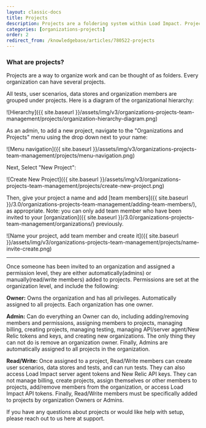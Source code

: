 ```yaml
---
layout: classic-docs
title: Projects
description: Projects are a foldering system within Load Impact. Projects allow you to organize your tests/scenarios and assign team members to have access to them.
categories: [organizations-projects]
order: 2
redirect_from: /knowledgebase/articles/780522-projects
---
```


### What are projects?

Projects are a way to organize work and can be thought of as folders. Every organization can have several projects.

All tests, user scenarios, data stores and organization members are grouped under projects. Here is a diagram of the organizational hierarchy:


![Hierarchy]({{ site.baseurl }}/assets/img/v3/organizations-projects-team-management/projects/organization-hierarchy-diagram.png)

As an admin, to add a new project, navigate to the "Organizations and Projects" menu using the drop down next to your name:

![Menu navigation]({{ site.baseurl }}/assets/img/v3/organizations-projects-team-management/projects/menu-navigation.png)


Next, Select "New Project":

![Create New Project]({{ site.baseurl }}/assets/img/v3/organizations-projects-team-management/projects/create-new-project.png)

Then, give your project a name and add [team members]({{ site.baseurl }}/3.0/organizations-projects-team-management/adding-team-members/), as appropriate. Note: you can only add team member who have been invited to your [organization]({{ site.baseurl }}/3.0/organizations-projects-team-management/organizations/) previously.

![Name your project, add team member and create it]({{ site.baseurl }}/assets/img/v3/organizations-projects-team-management/projects/name-invite-create.png)

***

Once someone has been invited to an organization and assigned a permission level, they are either automatically(admins) or manually(read/write members) added to projects. Permissions are set at the organization level, and include the following:

**Owner:** Owns the organization and has all privileges. Automatically assigned to all projects. Each organization has one owner.

**Admin:** Can do everything an Owner can do, including adding/removing members and permissions, assigning members to projects, managing billing, creating projects, managing testing, managing API/server agent/New Relic tokens and keys, and creating new organizations. The only thing they can not do is remove an organization owner. Finally, Admins are automatically assigned to all projects in the organization.

**Read/Write:** Once assigned to a project, Read/Write members can create user scenarios, data stores and tests, and can run tests. They can also access Load Impact server agent tokens and New Relic API keys. They can not manage billing, create projects, assign themselves or other members to projects, add/remove members from the organization, or access Load Impact API tokens. Finally, Read/Write members must be specifically added to projects by organization Owners or Admins.

If you have any questions about projects or would like help with setup, please reach out to us here at support.
